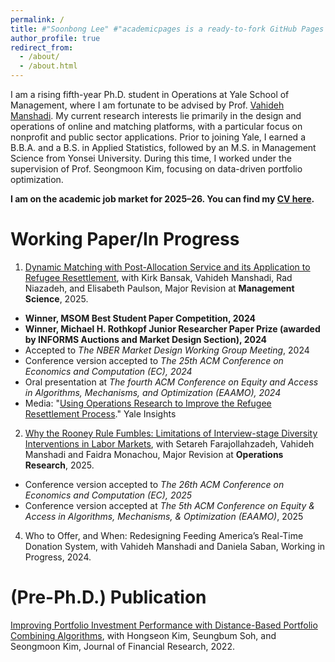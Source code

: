 ```yaml
---
permalink: /
title: #"Soonbong Lee" #"academicpages is a ready-to-fork GitHub Pages template for academic personal websites"
author_profile: true
redirect_from: 
  - /about/
  - /about.html
---
```


I am a rising fifth-year Ph.D. student in Operations at Yale School of Management, where I am fortunate to be advised by Prof. [Vahideh Manshadi](https://vahideh-manshadi.com/). My current research interests lie primarily in the design and operations of online and matching platforms, with a particular focus on nonprofit and public sector applications. Prior to joining Yale, I earned a B.B.A. and a B.S. in Applied Statistics, followed by an M.S. in Management Science from Yonsei University. During this time, I worked under the supervision of Prof. Seongmoon Kim, focusing on  data-driven portfolio optimization.

**I am on the academic job market for 2025–26. You can find my [CV here](/files/Soonbong_Lee_CV_Sep_2025.pdf).**


Working Paper/In Progress
======
1. [Dynamic Matching with Post-Allocation Service and its Application to Refugee Resettlement](https://papers.ssrn.com/sol3/papers.cfm?abstract_id=4748762), with Kirk Bansak, Vahideh Manshadi, Rad Niazadeh, and Elisabeth Paulson, Major Revision at **Management Science**, 2025.
- **Winner, MSOM Best Student Paper Competition, 2024** 
- **Winner, Michael H. Rothkopf Junior Researcher Paper Prize (awarded by INFORMS Auctions and Market Design Section), 2024**
- Accepted to *The NBER Market Design Working Group Meeting*, 2024
- Conference version accepted to *The 25th ACM Conference on Economics and Computation (EC), 2024*
- Oral presentation at *The fourth ACM Conference on Equity and Access in Algorithms, Mechanisms, and Optimization (EAAMO), 2024*
- Media: "[Using Operations Research to Improve the Refugee Resettlement Process](https://insights.som.yale.edu/insights/using-operations-research-to-improve-the-refugee-resettlement-process)." Yale Insights

2. [Why the Rooney Rule Fumbles: Limitations of Interview-stage Diversity Interventions in Labor Markets](https://papers.ssrn.com/sol3/papers.cfm?abstract_id=5179386), with Setareh Farajollahzadeh, Vahideh Manshadi and Faidra Monachou, Major Revision at **Operations Research**, 2025.
- Conference version accepted to *The 26th ACM Conference on Economics and Computation (EC), 2025*
- Conference version accepted at *The 5th ACM Conference on Equity & Access in Algorithms, Mechanisms, & Optimization (EAAMO)*, 2025

4. Who to Offer, and When: Redesigning Feeding America’s Real-Time Donation System, with Vahideh Manshadi and Daniela Saban, Working in Progress, 2024.
   
(Pre-Ph.D.) Publication
=====
[Improving Portfolio Investment Performance with Distance-Based Portfolio Combining Algorithms](https://onlinelibrary.wiley.com/doi/full/10.1111/jfir.12303), with Hongseon Kim, Seungbum Soh, and Seongmoon Kim, Journal of Financial Research, 2022.
